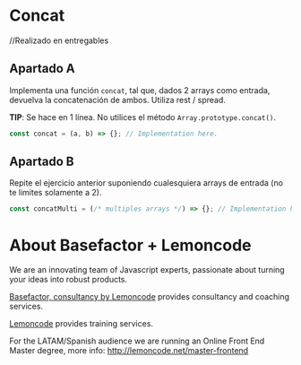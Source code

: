 # Concat

//Realizado en entregables

## Apartado A

Implementa una función `concat`, tal que, dados 2 arrays como entrada, devuelva la concatenación de ambos. Utiliza rest / spread.

**TIP**: Se hace en 1 línea. No utilices el método `Array.prototype.concat()`.

```javascript
const concat = (a, b) => {}; // Implementation here.
```

## Apartado B

Repite el ejercicio anterior suponiendo cualesquiera arrays de entrada (no te limites solamente a 2).

```javascript
const concatMulti = (/* multiples arrays */) => {}; // Implementation here.
```

# About Basefactor + Lemoncode

We are an innovating team of Javascript experts, passionate about turning your ideas into robust products.

[Basefactor, consultancy by Lemoncode](http://www.basefactor.com) provides consultancy and coaching services.

[Lemoncode](http://lemoncode.net/services/en/#en-home) provides training services.

For the LATAM/Spanish audience we are running an Online Front End Master degree, more info: http://lemoncode.net/master-frontend
